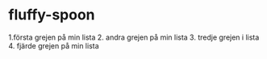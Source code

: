 # fluffy-spoon
1.första grejen på min lista
2. andra grejen på min lista
3. tredje grejen i lista
4. fjärde grejen på min lista